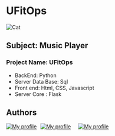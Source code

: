 # UFitOps

![Cat](https://res.cloudinary.com/dbqnm6zl8/image/upload/v1715783961/piffb4earcbfftvefrgu.png)
## Subject: Music Player 

### Project Name:  UFitOps

- BackEnd: Python 
- Server Data Base: Sql
- Front end: Html, CSS, Javascript
- Server Core : Flask



## Authors
<div style="display: flex;  flex-wrap: nowrap;">
    <div >
      <a href="https://github.com/aernjdz">
        <img src="https://lanyard.cnrad.dev/api/736273484870713365?idleMessage=Making%20a%20new%20project" alt="My profile">
      </a>
    </div>
    <div style=" margin: 0 10px;">
      <a href="https://github.com/oliare">
        <img src="https://lanyard.cnrad.dev/api/824602885425725470?idleMessage=Making%20a%20new%20project" alt="My profile">
      </a>
    </div>
    <div style="margin: 0 10px;">
      <a href="https://github.com/Reap4ick">
        <img src="https://lanyard.cnrad.dev/api/761270874048954420?idleMessage=Making%20a%20new%20project" alt="My profile">
      </a>
    </div>
</div>
